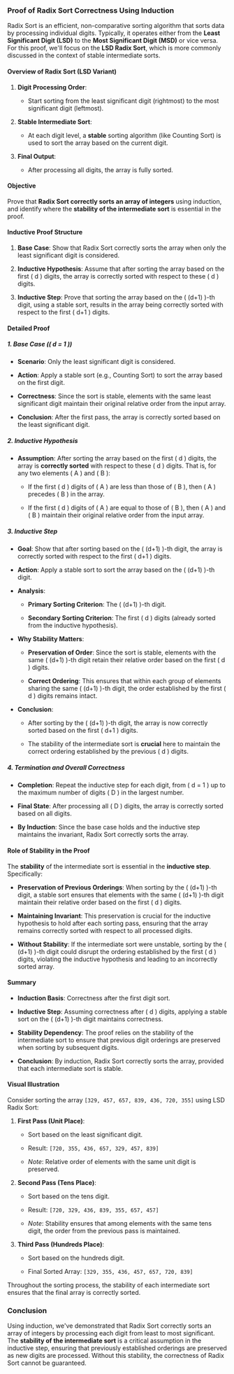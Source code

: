 ### **Proof of Radix Sort Correctness Using Induction**

Radix Sort is an efficient, non-comparative sorting algorithm that sorts data by processing individual digits. Typically, it operates either from the **Least Significant Digit (LSD)** to the **Most Significant Digit (MSD)** or vice versa. For this proof, we'll focus on the **LSD Radix Sort**, which is more commonly discussed in the context of stable intermediate sorts.

#### **Overview of Radix Sort (LSD Variant)**

1. **Digit Processing Order**: 
   - Start sorting from the least significant digit (rightmost) to the most significant digit (leftmost).
   
2. **Stable Intermediate Sort**:
   - At each digit level, a **stable** sorting algorithm (like Counting Sort) is used to sort the array based on the current digit.
   
3. **Final Output**:
   - After processing all digits, the array is fully sorted.

#### **Objective**

Prove that **Radix Sort correctly sorts an array of integers** using induction, and identify where the **stability of the intermediate sort** is essential in the proof.

#### **Inductive Proof Structure**

1. **Base Case**: Show that Radix Sort correctly sorts the array when only the least significant digit is considered.
   
2. **Inductive Hypothesis**: Assume that after sorting the array based on the first \( d \) digits, the array is correctly sorted with respect to these \( d \) digits.
   
3. **Inductive Step**: Prove that sorting the array based on the \( (d+1) \)-th digit, using a stable sort, results in the array being correctly sorted with respect to the first \( d+1 \) digits.

#### **Detailed Proof**

##### **1. Base Case (\( d = 1 \))**

- **Scenario**: Only the least significant digit is considered.
  
- **Action**: Apply a stable sort (e.g., Counting Sort) to sort the array based on the first digit.
  
- **Correctness**: Since the sort is stable, elements with the same least significant digit maintain their original relative order from the input array.
  
- **Conclusion**: After the first pass, the array is correctly sorted based on the least significant digit.

##### **2. Inductive Hypothesis**

- **Assumption**: After sorting the array based on the first \( d \) digits, the array is **correctly sorted** with respect to these \( d \) digits. That is, for any two elements \( A \) and \( B \):
  
  - If the first \( d \) digits of \( A \) are less than those of \( B \), then \( A \) precedes \( B \) in the array.
  
  - If the first \( d \) digits of \( A \) are equal to those of \( B \), then \( A \) and \( B \) maintain their original relative order from the input array.

##### **3. Inductive Step**

- **Goal**: Show that after sorting based on the \( (d+1) \)-th digit, the array is correctly sorted with respect to the first \( d+1 \) digits.
  
- **Action**: Apply a stable sort to sort the array based on the \( (d+1) \)-th digit.
  
- **Analysis**:
  
  - **Primary Sorting Criterion**: The \( (d+1) \)-th digit.
    
  - **Secondary Sorting Criterion**: The first \( d \) digits (already sorted from the inductive hypothesis).
    
- **Why Stability Matters**:
  
  - **Preservation of Order**: Since the sort is stable, elements with the same \( (d+1) \)-th digit retain their relative order based on the first \( d \) digits.
    
  - **Correct Ordering**: This ensures that within each group of elements sharing the same \( (d+1) \)-th digit, the order established by the first \( d \) digits remains intact.
    
- **Conclusion**:
  
  - After sorting by the \( (d+1) \)-th digit, the array is now correctly sorted based on the first \( d+1 \) digits.
  
  - The stability of the intermediate sort is **crucial** here to maintain the correct ordering established by the previous \( d \) digits.

##### **4. Termination and Overall Correctness**

- **Completion**: Repeat the inductive step for each digit, from \( d = 1 \) up to the maximum number of digits \( D \) in the largest number.
  
- **Final State**: After processing all \( D \) digits, the array is correctly sorted based on all digits.
  
- **By Induction**: Since the base case holds and the inductive step maintains the invariant, Radix Sort correctly sorts the array.

#### **Role of Stability in the Proof**

The **stability** of the intermediate sort is essential in the **inductive step**. Specifically:

- **Preservation of Previous Orderings**: When sorting by the \( (d+1) \)-th digit, a stable sort ensures that elements with the same \( (d+1) \)-th digit maintain their relative order based on the first \( d \) digits.

- **Maintaining Invariant**: This preservation is crucial for the inductive hypothesis to hold after each sorting pass, ensuring that the array remains correctly sorted with respect to all processed digits.

- **Without Stability**: If the intermediate sort were unstable, sorting by the \( (d+1) \)-th digit could disrupt the ordering established by the first \( d \) digits, violating the inductive hypothesis and leading to an incorrectly sorted array.

#### **Summary**

- **Induction Basis**: Correctness after the first digit sort.

- **Inductive Step**: Assuming correctness after \( d \) digits, applying a stable sort on the \( (d+1) \)-th digit maintains correctness.

- **Stability Dependency**: The proof relies on the stability of the intermediate sort to ensure that previous digit orderings are preserved when sorting by subsequent digits.

- **Conclusion**: By induction, Radix Sort correctly sorts the array, provided that each intermediate sort is stable.

#### **Visual Illustration**

Consider sorting the array `[329, 457, 657, 839, 436, 720, 355]` using LSD Radix Sort:

1. **First Pass (Unit Place)**:
   
   - Sort based on the least significant digit.
   
   - Result: `[720, 355, 436, 657, 329, 457, 839]`
   
   - *Note*: Relative order of elements with the same unit digit is preserved.

2. **Second Pass (Tens Place)**:
   
   - Sort based on the tens digit.
   
   - Result: `[720, 329, 436, 839, 355, 657, 457]`
   
   - *Note*: Stability ensures that among elements with the same tens digit, the order from the previous pass is maintained.

3. **Third Pass (Hundreds Place)**:
   
   - Sort based on the hundreds digit.
   
   - Final Sorted Array: `[329, 355, 436, 457, 657, 720, 839]`

Throughout the sorting process, the stability of each intermediate sort ensures that the final array is correctly sorted.

### **Conclusion**

Using induction, we've demonstrated that Radix Sort correctly sorts an array of integers by processing each digit from least to most significant. The **stability of the intermediate sort** is a critical assumption in the inductive step, ensuring that previously established orderings are preserved as new digits are processed. Without this stability, the correctness of Radix Sort cannot be guaranteed.